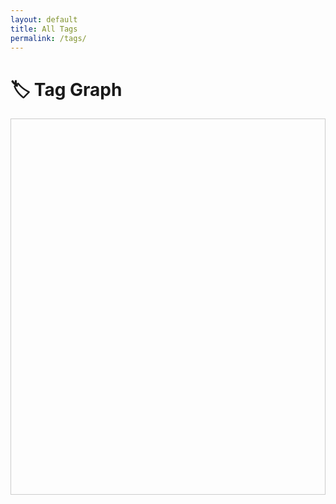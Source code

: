 ```yaml
---
layout: default
title: All Tags
permalink: /tags/
---
```


<h1>🏷 Tag Graph</h1>
<div id="tag-network" style="height: 600px; border: 1px solid #ccc;"></div>

<script src="https://unpkg.com/vis-network/standalone/umd/vis-network.min.js"></script>
<script>
  const nodes = [
    {% assign all_tags = "" | split: "" %}
    {% for note in site.notes %}
      {% if note.published != false %}
        {% for tag in note.tags %}
          {% assign all_tags = all_tags | push: tag %}
        {% endfor %}
      {% endif %}
    {% endfor %}

    {% assign unique_tags = all_tags | uniq %}
    {% for tag in unique_tags %}
      {% assign tagged_notes = site.notes | where_exp: "note", "note.published != false and note.tags contains '" | append: tag | append: "'" %}
      { id: '{{ tag }}', label: '{{ tag }}', value: {{ tagged_notes | size }}, title: '{{ tagged_notes | size }} note(s)' },
    {% endfor %}
  ];

  const data = {
    nodes: new vis.DataSet(nodes),
    edges: [] // or omit for a clean layout
  };

  const options = {
    nodes: {
      shape: 'dot',
      scaling: { min: 5, max: 50 },
      font: { size: 14, color: '#333' }
    },
    layout: {
      improvedLayout: true
    },
    physics: {
      stabilization: true
    }
  };

  const network = new vis.Network(document.getElementById("tag-network"), data, options);

  network.on("click", function (params) {
    if (params.nodes.length > 0) {
      const tag = params.nodes[0];
      window.location.href = "/tags/" + encodeURIComponent(tag) + "/";
    }
  });
</script>
